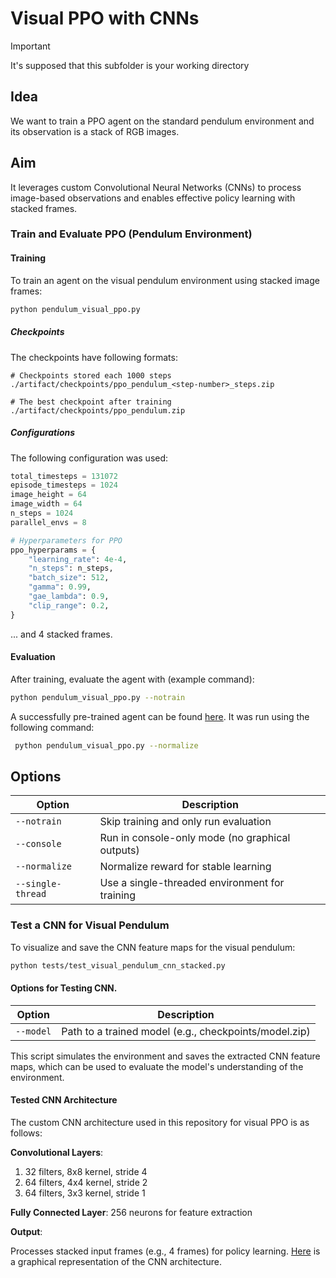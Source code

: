 # Visual PPO with CNNs

> [!IMPORTANT]  
> It's supposed that this subfolder is your working directory

## Idea
We want to train a PPO agent on the standard pendulum environment and its observation is a stack of RGB images.

## Aim
It leverages custom Convolutional Neural Networks (CNNs) to process image-based observations and enables effective policy learning with stacked frames.

### Train and Evaluate PPO (Pendulum Environment)
#### Training
To train an agent on the visual pendulum environment using stacked image frames:
    
```bash
python pendulum_visual_ppo.py
```

##### Checkpoints

The checkpoints have following formats:
```
# Checkpoints stored each 1000 steps
./artifact/checkpoints/ppo_pendulum_<step-number>_steps.zip 

# The best checkpoint after training
./artifact/checkpoints/ppo_pendulum.zip 
```

##### Configurations

The following configuration was used:

```python
total_timesteps = 131072
episode_timesteps = 1024
image_height = 64
image_width = 64
n_steps = 1024
parallel_envs = 8

# Hyperparameters for PPO
ppo_hyperparams = {
    "learning_rate": 4e-4,
    "n_steps": n_steps,
    "batch_size": 512,
    "gamma": 0.99,
    "gae_lambda": 0.9,
    "clip_range": 0.2,
}
```

... and 4 stacked frames.

#### Evaluation
After training, evaluate the agent with (example command):

```bash
python pendulum_visual_ppo.py --notrain
```

A successfully pre-trained agent can be found [here](../../artifacts/workable_visual_PPO4pendulum.zip).
It was run using the following command:

```bash
 python pendulum_visual_ppo.py --normalize
```

## Options

Option | Description |
| ----- |  ----- |
| `--notrain` | Skip training and only run evaluation |
| `--console` | Run in console-only mode (no graphical outputs) |
| `--normalize` | Normalize reward for stable learning |
| `--single-thread` | Use a single-threaded environment for training |

### Test a CNN for Visual Pendulum

To visualize and save the CNN feature maps for the visual pendulum:

```bash
python tests/test_visual_pendulum_cnn_stacked.py
```

#### Options for Testing CNN.

Option | Description |
| ----- |  ----- |
| `--model` | Path to a trained model (e.g., checkpoints/model.zip) |

This script simulates the environment and saves the extracted CNN feature maps, which can be used to evaluate the model's understanding of the environment.

#### Tested CNN Architecture

The custom CNN architecture used in this repository for visual PPO is as follows:

**Convolutional Layers**:

1. 32 filters, 8x8 kernel, stride 4
1. 64 filters, 4x4 kernel, stride 2
1. 64 filters, 3x3 kernel, stride 1

**Fully Connected Layer**:
256 neurons for feature extraction

**Output**:

Processes stacked input frames (e.g., 4 frames) for policy learning.
[Here](../../gfx/CNN_architecture_PPO4Pendulum.png) is a graphical representation of the CNN architecture.
